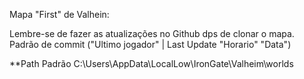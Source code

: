 Mapa "First" de Valhein:


Lembre-se de fazer as atualizações no Github dps de clonar o mapa.
Padrão de commit ("Ultimo jogador" | Last Update "Horario" "Data")

  **Path Padrão
C:\Users<user>\AppData\LocalLow\IronGate\Valheim\worlds 
